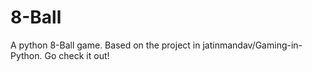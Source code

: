 # 8-Ball
A python 8-Ball game. Based on the project in jatinmandav/Gaming-in-Python. Go check it out!
